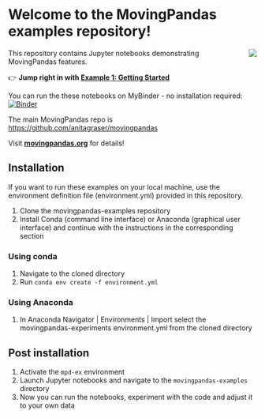 # Welcome to the MovingPandas examples repository!

<img align="right" src="https://anitagraser.github.io/movingpandas/assets/img/movingpandas.png">

This repository contains Jupyter notebooks demonstrating MovingPandas features.

👉 **Jump right in with [Example 1: Getting Started](https://github.com/anitagraser/movingpandas-examples/blob/main/1-tutorials/1-getting-started.ipynb)**

You can run the these notebooks on MyBinder - no installation required: [![Binder](https://mybinder.org/badge_logo.svg)](https://mybinder.org/v2/gh/anitagraser/movingpandas-examples/main)

The main MovingPandas repo is https://github.com/anitagraser/movingpandas

Visit **[movingpandas.org](http://movingpandas.org)** for details! 

## Installation 

If you want to run these examples on your local machine, use the environment definition file (environment.yml) provided in this repository.

1. Clone the movingpandas-examples repository
1. Install Conda (command line interface) or Anaconda (graphical user interface) and continue with the instructions in the corresponding section

### Using conda

1. Navigate to the cloned directory
1. Run `conda env create -f environment.yml`

### Using Anaconda

1. In Anaconda Navigator | Environments | Import select the movingpandas-experiments environment.yml from the cloned directory

## Post installation

1. Activate the `mpd-ex` environment
1. Launch Jupyter notebooks and navigate to the `movingpandas-examples` directory 
1. Now you can run the notebooks, experiment with the code and adjust it to your own data

